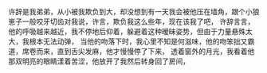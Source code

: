 许辞是我弟弟，从小被我欺负到大，却没想到有一天我会被他压在墙角，跟个小狼崽子一般咬牙切齿对我说，许言，欺负我这么些年，现在该我了吧，
许辞言言，
他的呼吸越来越近，我不停地后仰着，躲避着这种暧昧姿势，但由于力量悬殊太大，我根本无法动弹，
当他的吻落下时，我心里不知是何滋味，他的吻笨拙又霸道，席卷而来，直到舌尖发麻，他才慢慢停了下来，
透着窗外的月光，我看着他那双明亮的眼睛漾着苦涩，他放开了我然后转身回了房间，
